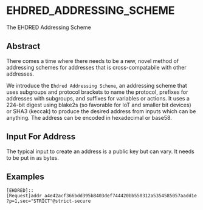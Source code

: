 # EHDRED_ADDRESSING_SCHEME
The EHDRED Addressing Scheme

## Abstract

There comes a time where there needs to be a new, novel method of addressing schemes for addresses that is cross-compatabile with other addresses.

We introduce the `Ehdred Addressing Scheme`, an addressing scheme that uses subgroups and protocol brackets to name the protocol, prefixes for addresses with subgroups, and suffixes for variables or actions. It uses a 224-bit digest using blake2s (so favorable for IoT and smaller bit devices) or SHA3 (keccak) to produce the desired address from inputs which can be anything. The address can be encoded in hexadecimal or base58.



## Input For Address

The typical input to create an address is a public key but can vary. It needs to be put in as bytes.

## Examples

`[EHDRED]::[Request]addr_a4e42acf366bdd395b8403def744420bb550312a5354585057aadd1e?p=1,sec="STRICT"@strict-secure`
